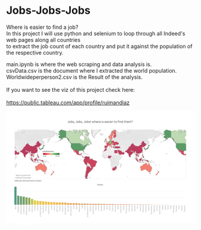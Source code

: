 # Jobs-Jobs-Jobs
Where is easier to find a job?
<br>
In this project I will use python and selenium to loop through all Indeed's web pages along all countries<br>
to extract the job count of each country and put it against the population of the respective country.<br>

main.ipynb is where the web scraping and data analysis is.<br>
csvData.csv is the document where I extracted the world population.<br>
Worldwideperperson2.csv is the Result of the analysis.
<br>
<br>
If you want to see the viz of this project check here:
<br>
<br>
https://public.tableau.com/app/profile/ruimandiaz

![Result Visualization](https://github.com/RuimanDiaz/Jobs-Jobs-Jobs/blob/main/Jobs.png)
